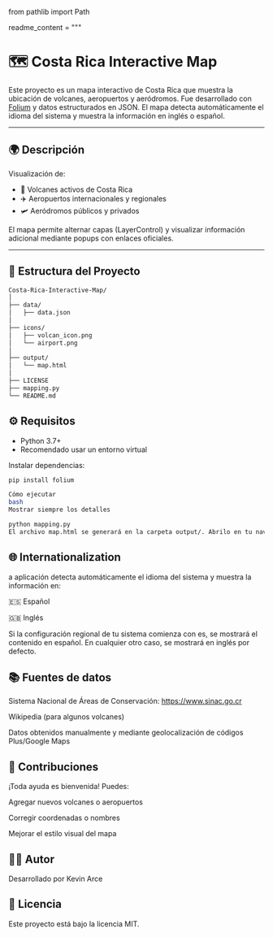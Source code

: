 from pathlib import Path

readme_content = """
# 🗺️ Costa Rica Interactive Map

Este proyecto es un mapa interactivo de Costa Rica que muestra la ubicación de volcanes, aeropuertos y aeródromos. Fue desarrollado con [Folium](https://python-visualization.github.io/folium/) y datos estructurados en JSON. El mapa detecta automáticamente el idioma del sistema y muestra la información en inglés o español.

---

## 🌍 Descripción

Visualización de:
- 🌋 Volcanes activos de Costa Rica
- ✈️ Aeropuertos internacionales y regionales
- 🛩️ Aeródromos públicos y privados

El mapa permite alternar capas (LayerControl) y visualizar información adicional mediante popups con enlaces oficiales.

---

## 📁 Estructura del Proyecto
```bash
Costa-Rica-Interactive-Map/
│
├── data/
│   ├── data.json                
│
├── icons/
│   ├── volcan_icon.png      
│   └── airport.png           
│
├── output/
│   └── map.html              
│
├── LICENSE
├── mapping.py              
└── README.md  
```
## ⚙️ Requisitos

- Python 3.7+
- Recomendado usar un entorno virtual

Instalar dependencias:

```bash
pip install folium

Cómo ejecutar
bash
Mostrar siempre los detalles

python mapping.py
El archivo map.html se generará en la carpeta output/. Abrilo en tu navegador para visualizar el mapa interactivo.
```

## 🌐 Internationalization
a aplicación detecta automáticamente el idioma del sistema y muestra la información en:

🇪🇸 Español

🇬🇧 Inglés

Si la configuración regional de tu sistema comienza con es, se mostrará el contenido en español. En cualquier otro caso, se mostrará en inglés por defecto.

## 📚 Fuentes de datos
Sistema Nacional de Áreas de Conservación: https://www.sinac.go.cr

Wikipedia (para algunos volcanes)

Datos obtenidos manualmente y mediante geolocalización de códigos Plus/Google Maps

## 🤝 Contribuciones
¡Toda ayuda es bienvenida! Puedes:

Agregar nuevos volcanes o aeropuertos

Corregir coordenadas o nombres

Mejorar el estilo visual del mapa

## 🧑‍💻 Autor
Desarrollado por Kevin Arce

## 📄 Licencia
Este proyecto está bajo la licencia MIT.









